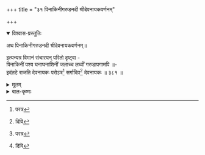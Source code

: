 +++
title = "३१ पिनाकिनीगरुडनदी श्रीदेवनायकवर्णनम्"

+++

<details open><summary>विश्वास-प्रस्तुतिः</summary>

अथ पिनाकिनीगरुडनदी श्रीदेवनायकवर्णनम्॥

इत्यन्यत्र विमानं संचारयन् परितो दृष्ट्वा -   
पिनाकिनीं पश्य घनाघनाशिनीं जलाच्च लघ्वीं गरुडापगामपि ॥-   
इदंतटे राजति देवनायकः परोऽत्र[^488] सर्गादिव[^489] देवनायकः ॥ ३८१ ॥

[^488]:
     परत्र


[^489]:
     दिवि
</details>

<details><summary>मूलम्</summary>

अथ पिनाकिनीगरुडनदी श्रीदेवनायकवर्णनम्॥

इत्यन्यत्र विमानं संचारयन् परितो दृष्ट्वा -   
पिनाकिनीं पश्य घनाघनाशिनीं जलाच्च लघ्वीं गरुडापगामपि ॥-   
इदंतटे राजति देवनायकः परोऽत्र[^488] सर्गादिव[^489] देवनायकः ॥ ३८१ ॥

[^488]:
     परत्र


[^489]:
     दिवि
</details>

<details><summary>बाल-कृष्णः</summary>

इदानीं पिनाकिनी- गरुडनद्योरधिपतिं देवनायकाभिधं भगवन्तं वर्णयति - पिनाकिनीमिति । घनानि बहूनि च यानि अघानि पापानि तेषां नाशिनीं जलात् लध्वीं अल्पां, स्वल्पजलामिति यावत् । पिनाकिनीं एतन्नामिकां नदीं पश्य अवलोकय । तथा गरुडापगां नाम नदीमपि पश्य । किं वा एतयोरेतावन्माहात्म्यं यद्द्रष्टव्यं इत्याकाङ्क्षायामाह — इदंतट इतिं । एतयोः पिनाकिनी - गरुडनद्योस्तटे तीरे, सर्गात् प्राकृतप्रपञ्चात् परत्र इव परत एव तस्मादलिप्त इत्यर्थः । अत्र इवेति निश्चये । तत्त्वत एव प्रपञ्चात् परत्र वर्तमाने भगवति उत्प्रेक्षादेरसंभवात् । देवनायकः एतन्नामा कः परमात्मा विष्णुः " को ब्रह्मणि समीरात्म-यम- दक्षेषु भास्करे । मयूरेऽग्नौ च पुंसि " इति मेदिनी । देवनाय क्रीडार्थं राजति शोभते । भगवन्निवासाद्दर्शनीयमिदं स्थलमिति भावः ॥ ३८१ ॥
</details>



